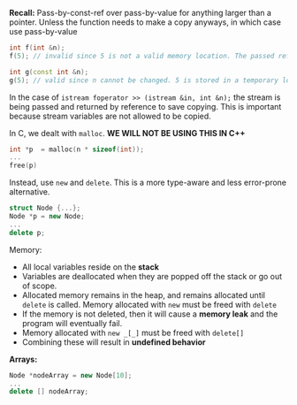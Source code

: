 **Recall:** Pass-by-const-ref over pass-by-value for anything larger than a pointer. Unless the function needs to make a copy anyways, in which case use pass-by-value

```C++
int f(int &n); 
f(5); // invalid since 5 is not a valid memory location. The passed reference must be an l-value. You cannot change "5".

int g(const int &n);
g(5); // valid since n cannot be changed. 5 is stored in a temporary location on the stack so there is an l-value to point to
```

In the case of `istream foperator >> (istream &in, int &n);` the stream is being passed and returned by reference to save copying. This is important because stream variables are not allowed to be copied. 

In C, we dealt with `malloc`. **WE WILL NOT BE USING THIS IN C++**
```C
int *p  = malloc(n * sizeof(int));
...
free(p)
```
Instead, use `new` and `delete`. This is a more type-aware and less error-prone alternative.
```C++
struct Node {...};
Node *p = new Node;
...
delete p;
```

Memory:
* All local variables reside on the **stack**
* Variables are deallocated when they are popped off the stack or go out of scope.
* Allocated memory remains in the heap, and remains allocated until `delete` is called. Memory allocated with `new` must be freed with `delete`
* If the memory is not deleted, then it will cause a **memory leak** and the program will eventually fail. 
* Memory allocated with `new _[_]` must be freed with `delete[]`
* Combining these will result in **undefined behavior**

**Arrays:**
```C++
Node *nodeArray = new Node[10];
...
delete [] nodeArray;
```